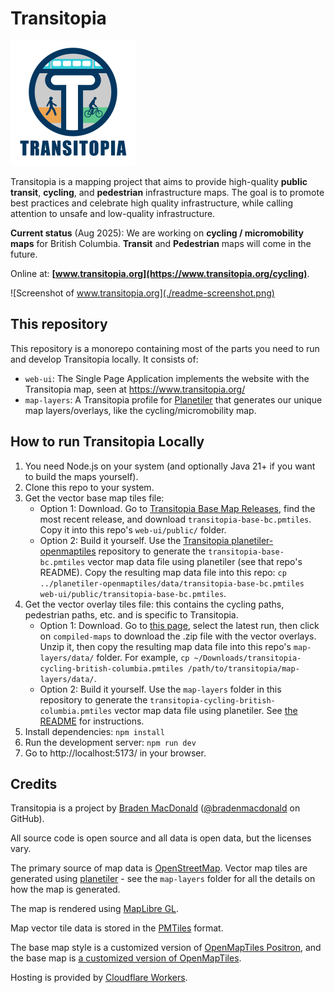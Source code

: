 # Transitopia

<img src="./web-ui/public/transitopia-logo.svg" alt="Transitopia Logo" height=200>

Transitopia is a mapping project that aims to provide high-quality **public transit**, **cycling**, and **pedestrian** infrastructure maps. The goal is to promote best practices and celebrate high quality infrastructure, while calling attention to unsafe and low-quality infrastructure.

**Current status** (Aug 2025): We are working on **cycling / micromobility maps** for British Columbia. **Transit** and **Pedestrian** maps will come in the future.

Online at: **[www.transitopia.org](https://www.transitopia.org/cycling)**.

![Screenshot of www.transitopia.org](./readme-screenshot.png)

## This repository

This repository is a monorepo containing most of the parts you need to run and develop Transitopia locally. It consists of:

* `web-ui`: The Single Page Application implements the website with the Transitopia map, seen at https://www.transitopia.org/
* `map-layers`: A Transitopia profile for [Planetiler](https://github.com/onthegomap/planetiler) that generates our unique map layers/overlays, like the cycling/micromobility map.

## How to run Transitopia Locally

1. You need Node.js on your system (and optionally Java 21+ if you want to build the maps yourself).
2. Clone this repo to your system.
3. Get the vector base map tiles file:
   - Option 1: Download. Go to [Transitopia Base Map Releases](https://github.com/transitopia/planetiler-openmaptiles/releases), find the most recent release, and download `transitopia-base-bc.pmtiles`. Copy it into this repo's `web-ui/public/` folder.
   - Option 2: Build it yourself. Use the [Transitopia planetiler-openmaptiles](https://github.com/transitopia/planetiler-openmaptiles) repository to generate the `transitopia-base-bc.pmtiles` vector map data file using planetiler (see that repo's README). Copy the resulting map data file into this repo: `cp ../planetiler-openmaptiles/data/transitopia-base-bc.pmtiles web-ui/public/transitopia-base-bc.pmtiles`.
4. Get the vector overlay tiles file: this contains the cycling paths, pedestrian paths, etc. and is specific to Transitopia.
   - Option 1: Download. Go to [this page](https://github.com/transitopia/transitopia/actions/workflows/build_cycling.yml?query=event%3Aschedule), select the latest run, then click on `compiled-maps` to download the .zip file with the vector overlays. Unzip it, then copy the resulting map data file into this repo's `map-layers/data/` folder. For example, `cp ~/Downloads/transitopia-cycling-british-columbia.pmtiles /path/to/transitopia/map-layers/data/`.
   - Option 2: Build it yourself. Use the `map-layers` folder in this repository to generate the `transitopia-cycling-british-columbia.pmtiles` vector map data file using planetiler. See [the README](./map-layers/README.md) for instructions.
5. Install dependencies: `npm install`
6. Run the development server: `npm run dev`
7. Go to http://localhost:5173/ in your browser.

## Credits

Transitopia is a project by [Braden MacDonald](https://www.bradenmacdonald.com) ([@bradenmacdonald](https://github.com/bradenmacdonald) on GitHub).

All source code is open source and all data is open data, but the licenses vary.

The primary source of map data is [OpenStreetMap](https://www.openstreetmap.org/). Vector map tiles are generated using [planetiler](https://github.com/onthegomap/planetiler) - see the `map-layers` folder for all the details on how the map is generated.

The map is rendered using [MapLibre GL](https://maplibre.org/).

Map vector tile data is stored in the [PMTiles](https://github.com/protomaps/PMTiles) format.

The base map style is a customized version of [OpenMapTiles Positron](https://github.com/openmaptiles/positron-gl-style), and the base map is [a customized version of OpenMapTiles](https://github.com/transitopia/planetiler-openmaptiles).

Hosting is provided by [Cloudflare Workers](https://workers.cloudflare.com/).
